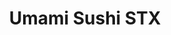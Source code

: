 ---
layout: place
title: "Umami Sushi STX"
permalink: //christiansted/umami-sushi-stx.html
stateAbbr: US
stateName: undefined
cityName: Christiansted
place_id: ChIJjfCHWyO1GowRUtYmqdxeG-A
photos:
  - name: >-
      places/ChIJjfCHWyO1GowRUtYmqdxeG-A/photos/AeeoHcJiZ7mK9UKifaM80vcvxl7IQcvlUxtrEoXY4uXg0Y2RwamWWWFteIo7jpJXBsXfqMnXh7q1dy57nJwLWjXI-R9V6h_ysNH9J_S2saF0SBxEurRAe12ONmqBmwI9Rs3KxJgsKZJ7z4NIGBYMluhIYgBh8dDygldHH-tJS0L0ym9pjvV3c-kRKPN4LXrylsJpoTeeY1JhJWi94LsFFWDSpPYx_wfnM2CzE_e78lwMNqG6WxtiYq9415ADYPm7OhvJhtkaVtviyk56x-bMysz_6ramo2S6smw7KKtgHgxAsESc14asKcAqsAKaAPMxF659xVaDEw90H9bN3zbpUJHFpHmbbjgetqPhhArywbMULJKcf8dNfdAoJ5B2skvwdO911cyFj2lf9SN5gDDEWvcLlYYwLxgF2CpcN7Bt8-NjUVA3gP5o
    widthPx: 1920
    heightPx: 1080
    authorAttributions:
      - displayName: Tadd Morris
        uri: https://maps.google.com/maps/contrib/101066148369641384594
        photoUri: >-
          https://lh3.googleusercontent.com/a/ACg8ocLr39Ab-vZD5cGcbBTnuGGNsJvqOh9MAzjsqXQbQVg67Jw6rds=s100-p-k-no-mo
    flagContentUri: >-
      https://www.google.com/local/imagery/report/?cb_client=maps_api_places.places_api&image_key=!1e10!2sCIHM0ogKEICAgIDL7umCyQE&hl=en-US
    googleMapsUri: >-
      https://www.google.com/maps/place//data=!3m4!1e2!3m2!1sCIHM0ogKEICAgIDL7umCyQE!2e10!4m2!3m1!1s0x8c1ab5235b87f08d:0xe01b5edca926d652
  - name: >-
      places/ChIJjfCHWyO1GowRUtYmqdxeG-A/photos/AeeoHcL8AgkCEON8PSBtSDtVeDhk_3NjVMbzUH9bXioIZqUKqntfQbDjuGZn7cskMWnTNYoOo89YPqS1eLpDyvKx_O_Ane3OlnpwHMixVZwKSnIeeKIEqfmKalRsnFW4HmczrYvT9byOex1FYIX4LZOcsHKrgYj-kh1TVEcvEMcgDsbvysQMExmLzGRvFtfPGHC-AgG7TE4bQzBFWaTyU9sARnKyedL7mwJHmaRlbVknJCvXG1q9IL3OvLA3ai2-bz6NqRr8G40corVuuNrlzUhcsi6tsyUwYWhaWUJDy6cX-qtJBQ
    widthPx: 3773
    heightPx: 1922
    authorAttributions:
      - displayName: Umami Sushi STX
        uri: https://maps.google.com/maps/contrib/114858002142879871332
        photoUri: >-
          https://lh3.googleusercontent.com/a-/ALV-UjUGPRbMvuKKQGHme51OUtGrI_YvgZ_RR2gcfSIZQC1MNrRU4tc=s100-p-k-no-mo
    flagContentUri: >-
      https://www.google.com/local/imagery/report/?cb_client=maps_api_places.places_api&image_key=!1e10!2sAF1QipO_GBTBsQI4RaE79JlyNk1OhxCKoDOk5-RlIo2m&hl=en-US
    googleMapsUri: >-
      https://www.google.com/maps/place//data=!3m4!1e2!3m2!1sAF1QipO_GBTBsQI4RaE79JlyNk1OhxCKoDOk5-RlIo2m!2e10!4m2!3m1!1s0x8c1ab5235b87f08d:0xe01b5edca926d652
  - name: >-
      places/ChIJjfCHWyO1GowRUtYmqdxeG-A/photos/AeeoHcIM3zxgSbJf3rRybPRV2qfa192NHuOBsmt5G9UYThkSzwc1D6yRDTLFdkNc_Vw4OvfG1DJXjGuAoU3VPNUC2othSoCeurjihhzWbhQmPAfzKlOjZrDQy9iOeHmfyb5srBbnGPeazxl4LqNT16WPwdI2jihZgRacOw5pOocZDQyRL_LxtEzRmWv9uaRNPCSD0hUdlQoLsgeaETpbsCzZjIdJp4_fkIdatmq_DWZ467WPyypL-EScPFCbR2P-WeOsDsEOZCTJXuHI4FDBUCjwYCOtNkpuFaPHuhOONq83Wxjwsg
    widthPx: 1178
    heightPx: 1399
    authorAttributions:
      - displayName: Umami Sushi STX
        uri: https://maps.google.com/maps/contrib/114858002142879871332
        photoUri: >-
          https://lh3.googleusercontent.com/a-/ALV-UjUGPRbMvuKKQGHme51OUtGrI_YvgZ_RR2gcfSIZQC1MNrRU4tc=s100-p-k-no-mo
    flagContentUri: >-
      https://www.google.com/local/imagery/report/?cb_client=maps_api_places.places_api&image_key=!1e10!2sAF1QipNU8d_67zYlf3MBNdukNS8mRbfTXU2Q2CsK7T6b&hl=en-US
    googleMapsUri: >-
      https://www.google.com/maps/place//data=!3m4!1e2!3m2!1sAF1QipNU8d_67zYlf3MBNdukNS8mRbfTXU2Q2CsK7T6b!2e10!4m2!3m1!1s0x8c1ab5235b87f08d:0xe01b5edca926d652
  - name: >-
      places/ChIJjfCHWyO1GowRUtYmqdxeG-A/photos/AeeoHcIXeInbiznbovPU5aAvwX8ic4aXOhvwyDsH6u60Uo6MLn0E9I7I7JaTZQJ1Mf-UudfJdIPBeGvrvaRib_MqlUQPOLkxOpAeMRQkGrCnR4i14JfWEbmWwGS7_0uzOeoZXbV7Nh4-yUmUj7n9_Gl81o2XuBbCWWIZr1AxckZ3aq_Eam27B1L53bBySK6yXT9BLEs4i_r31v4VDajp22KORfKHpvBoX8QHvypugbjxcU5r5rUOTHuQaXlVMdN2fOOgDHNFpTUKboYDdTeZEGKzIgfEW4VYhUFKilCEPjYaOAFWHx3NhghdSPV6mqFBpiCBH_gfT7EKZQJfvbnxz-JlpvbkuoyPvwP4NemzRffAOYlBjk-cVme9PsAkxztso-OHHWfQjqel3C2sF1ABjFloY0sx4sC3xP23xZcrHZSuPK9NTAM
    widthPx: 3000
    heightPx: 4000
    authorAttributions:
      - displayName: T L
        uri: https://maps.google.com/maps/contrib/111963397761145832468
        photoUri: >-
          https://lh3.googleusercontent.com/a/ACg8ocL-HfGp4zF5vecB1hGDWtxFW07Nj-Li0IiQCS_SjrP7hec=s100-p-k-no-mo
    flagContentUri: >-
      https://www.google.com/local/imagery/report/?cb_client=maps_api_places.places_api&image_key=!1e10!2sCIHM0ogKEICAgIC_oLqX9wE&hl=en-US
    googleMapsUri: >-
      https://www.google.com/maps/place//data=!3m4!1e2!3m2!1sCIHM0ogKEICAgIC_oLqX9wE!2e10!4m2!3m1!1s0x8c1ab5235b87f08d:0xe01b5edca926d652
  - name: >-
      places/ChIJjfCHWyO1GowRUtYmqdxeG-A/photos/AeeoHcIcQgEoIvbe6o_ku-qa8VC9eXcdDHrK0mcrDTlfwFUbksf63JEyNRbkrSqIURvbMNr8wrECXC1Pl1H4oKIa9TILQyct6_iXuDFH8Nons4amgbJrC5zqyqhrOf2LpAAD_wH8qR2_72hTov5D8Y8RXhLY8F6e_4c9Br6CLcnV244qoX6_FBvno_T595w6fdq5Uml6eEIEto83pvc0HczizZM84p3JmSRbIBusXlq2BHCyRJ0hTaKALk1tljuapmyzN6oXm94IfG6Ii8yhkhR0j-ONx3CLSAccDW_4UHQ0eN-B8Duyr4vaxTCEqBUvWISOtLTJ-YePJ1NNt32swFE1P5BqPzlWQbZbSXhpoyYVtdkQD4uD6MsHcjnxMCjv60w1W9IbWJBAfEzXwqaJkZNAAc4dnfFhgBhC9YgHG85B1MKv0hPN
    widthPx: 4080
    heightPx: 3072
    authorAttributions:
      - displayName: Anne Kershaw
        uri: https://maps.google.com/maps/contrib/111314640329486685227
        photoUri: >-
          https://lh3.googleusercontent.com/a-/ALV-UjVwsjKYSJ0O0MwgX4iU7ilwMF6dhOlBV92YP84qnmgs9_BT3nc4xg=s100-p-k-no-mo
    flagContentUri: >-
      https://www.google.com/local/imagery/report/?cb_client=maps_api_places.places_api&image_key=!1e10!2sCIHM0ogKEICAgMCQ3cuAzAE&hl=en-US
    googleMapsUri: >-
      https://www.google.com/maps/place//data=!3m4!1e2!3m2!1sCIHM0ogKEICAgMCQ3cuAzAE!2e10!4m2!3m1!1s0x8c1ab5235b87f08d:0xe01b5edca926d652
  - name: >-
      places/ChIJjfCHWyO1GowRUtYmqdxeG-A/photos/AeeoHcJFrvy9fwAMxQIIsD3ezlKj6B0juviVCFhAOcKegNQErawvkidjLA4dXgnDs5u3AbXfYRAHbQOI9uWwn5LnlomRtseivgVGLW4DmqE7Ts5y9VMHJM1jba9gOv_JOFsbkg2R3wo_a7us2qDB-kHjI5-lHd5mAbeqcV2NwTSVfjE5Rf9e3R25qpEXYKr-y9Tsbr-USKdMsB4957FRd9xMPghzgNXOgjrn29UEYjdC2uHeifuyU6kHrx_1CYIoC2nSLSBMgPVRtqAI9iNCmvcBO-4unIZUHaL01-YhCu_I9wmdRbQLZuPEt2k9H7EEE9oTltxlvteC4O_GC3Ko2sSotRYD0IMPJiaupf9ARuD9R1jdB6V3NAA8-10CStoywLX-2Cp_1VY5K5HiBPnhj_8Z4MqdvLmlXWY_y0pX5Ih0mH-MoA
    widthPx: 3000
    heightPx: 4000
    authorAttributions:
      - displayName: T L
        uri: https://maps.google.com/maps/contrib/111963397761145832468
        photoUri: >-
          https://lh3.googleusercontent.com/a/ACg8ocL-HfGp4zF5vecB1hGDWtxFW07Nj-Li0IiQCS_SjrP7hec=s100-p-k-no-mo
    flagContentUri: >-
      https://www.google.com/local/imagery/report/?cb_client=maps_api_places.places_api&image_key=!1e10!2sCIHM0ogKEICAgIC_oLqXdw&hl=en-US
    googleMapsUri: >-
      https://www.google.com/maps/place//data=!3m4!1e2!3m2!1sCIHM0ogKEICAgIC_oLqXdw!2e10!4m2!3m1!1s0x8c1ab5235b87f08d:0xe01b5edca926d652
  - name: >-
      places/ChIJjfCHWyO1GowRUtYmqdxeG-A/photos/AeeoHcJiDjCGjRBzcJhBnQ1YYM3IXimbTcWA4s5pHZEN-bfAS9yzxbMeceo4-Zdsc4eVO8LmhqyKwcL2S2W6weptKCV-dZwGCmfFi2ymySF6j4T7EHimpK0DlIyPKknwDAORQZq5-X4EiFoQMJ_vtNljhDJyhMLIF8O5VbNAXERfdUqDySIstf9dW3kL65qOed5EJP2WYgvK6Qnt2Gz4jKZWjhJEjStr3TlOINR1sWgSJwEMIg1cU5cNM1nn7wvddA8S4HW74QyCuDRnb21Jg5_LlKFU2DKQtDfTghLHARWtTvq35bhZnLR1kwvErrqeUNDkZ4KT5gE9bB7YD1k23OzsLpOJypUnPB30BzdknSzy-1O8rjvsVxs86vuoj6qeN0DmqJ7TC5YXz8Dr-jxH7iv4bW5NWBlF1bk3zUfMvaBDvIE
    widthPx: 1941
    heightPx: 2525
    authorAttributions:
      - displayName: T L
        uri: https://maps.google.com/maps/contrib/111963397761145832468
        photoUri: >-
          https://lh3.googleusercontent.com/a/ACg8ocL-HfGp4zF5vecB1hGDWtxFW07Nj-Li0IiQCS_SjrP7hec=s100-p-k-no-mo
    flagContentUri: >-
      https://www.google.com/local/imagery/report/?cb_client=maps_api_places.places_api&image_key=!1e10!2sCIHM0ogKEICAgIDdzpr8Zg&hl=en-US
    googleMapsUri: >-
      https://www.google.com/maps/place//data=!3m4!1e2!3m2!1sCIHM0ogKEICAgIDdzpr8Zg!2e10!4m2!3m1!1s0x8c1ab5235b87f08d:0xe01b5edca926d652
  - name: >-
      places/ChIJjfCHWyO1GowRUtYmqdxeG-A/photos/AeeoHcJG8Cyu0lcpkWBQVlisEWJV1x2UFzCsb33CvwJ8Zcrqh67PoHQv6lfqMrDTJJih2kFuLpfiF74vn903NxMs5GdbGB1fIemHvkERPJ1PyjGAk1NstvHR_-Q_ooRBKZx6efJlZsUqynN8aIu6EcRuuDRE1VWgiULghHHIYcOyFIOPfJmM1-8xGW9BtvOGIL0w4zzXcTN6LF01N48meft6fvaZqTllz0nwNAjshcNAK64R_fU_gLH_7Cdlu5CKp_WffawMa1NtlZROqf-6rLI75nVZL3RkjerGkmWOgM1Aud82FCQzBsyWVvtYS80RDtuS7A_0FRXXYEHfFXkbtpWXXM3KQUVjt39hpiB_PmV-TuUghgi-i2llLpFScpiJUohMYZ4aowdPQMW4OlrfJNZ8TzUVlSrYGtKxDrfx70gNP5EN4Q
    widthPx: 2268
    heightPx: 4032
    authorAttributions:
      - displayName: andrew pocchia
        uri: https://maps.google.com/maps/contrib/109781324153641601168
        photoUri: >-
          https://lh3.googleusercontent.com/a-/ALV-UjUiizjAfYjmY_4IVIx5WKAGxPSxoeuiLnpmTAOuLOoAxyltCJVIiQ=s100-p-k-no-mo
    flagContentUri: >-
      https://www.google.com/local/imagery/report/?cb_client=maps_api_places.places_api&image_key=!1e10!2sCIHM0ogKEICAgIDd--aPAQ&hl=en-US
    googleMapsUri: >-
      https://www.google.com/maps/place//data=!3m4!1e2!3m2!1sCIHM0ogKEICAgIDd--aPAQ!2e10!4m2!3m1!1s0x8c1ab5235b87f08d:0xe01b5edca926d652
  - name: >-
      places/ChIJjfCHWyO1GowRUtYmqdxeG-A/photos/AeeoHcIB0ves6wjGl44uFtpFpxZ8hJVspjqKZmVy96YP58BGwMPEdLG2jM1qT9ah07LzEn6RrYnrCpmulmaLtzM3tdo61edSuIC5xjlPetec5pL5KdmwOvgGPvOteNY8OugiwuYIX8WUM6ILCyxGvxFxo97Ayfs6EnkBuNu-8dZegNfcBeI8ztaL9yy8g6RtY-o24LShqgTV_VfkoZPNjNZwdg08DLWgG4isUwSE9dHoMAuvUWHMxGhg46NybA4lfo_oSExrXGLzMYPC47hfoGGLbIeATT8FJnDQGgBQchLLjk4bDgvVzgcMFfkIaw6U2KEfK6Gkvijoni81U4sGGHG2z0vhKNIaNBiiMJVN9164obffdBzAyPMMBqJ-8b0uPyUKBZznVRXIlvb2Gtvdkl34IXI1aREgrBJr0LEzUl3_Zgj3ag
    widthPx: 3000
    heightPx: 4000
    authorAttributions:
      - displayName: T L
        uri: https://maps.google.com/maps/contrib/111963397761145832468
        photoUri: >-
          https://lh3.googleusercontent.com/a/ACg8ocL-HfGp4zF5vecB1hGDWtxFW07Nj-Li0IiQCS_SjrP7hec=s100-p-k-no-mo
    flagContentUri: >-
      https://www.google.com/local/imagery/report/?cb_client=maps_api_places.places_api&image_key=!1e10!2sCIHM0ogKEICAgIC_oLqXDw&hl=en-US
    googleMapsUri: >-
      https://www.google.com/maps/place//data=!3m4!1e2!3m2!1sCIHM0ogKEICAgIC_oLqXDw!2e10!4m2!3m1!1s0x8c1ab5235b87f08d:0xe01b5edca926d652
  - name: >-
      places/ChIJjfCHWyO1GowRUtYmqdxeG-A/photos/AeeoHcLKNjXRwU2mW-0kywcLFgVS8ObJGX83nf9rj1iC_-6abFQcVbuBdCYJ7e0CCX8XdNXKTarg5u29UjNzACMcjF0M4gSFZD_tuL-HYS7bYEG85UXKSaVT9mgiDOoWWjKeDOBhquPwHaHHbVoNO4VhXbGTsLRFjRetLHXpA10Sl6fSdSdN0_xMM1o8t0Rj8U6kaxVWJSi8QLqFUZ_ZvcRhRZvWBJ1Rh4mF7PSOivVjS-KzwfEkd5H2YqgfbZtdR7TJM9srUjEhCS-qk_PFSpn3QnbO49-1obMOBep4ElxyLVru4q7yYmqYqeFT8nUmWe60u3KpcNrEl6t4--OTGminOiNVIxo2W6D6866emQZd3dGhow-o8bvbfK6WXXIoZghQocEIZb5FG4ilSn-y5pSuwBpsufgy0Ha0OYltskz8-b3IdU8b
    widthPx: 3024
    heightPx: 4032
    authorAttributions:
      - displayName: Joia W.
        uri: https://maps.google.com/maps/contrib/102541057478532549488
        photoUri: >-
          https://lh3.googleusercontent.com/a-/ALV-UjVySpQlqqmgputd6q3tmYAwXUHbcgE0j3Dt-lGA-Bl3kvHPah1K=s100-p-k-no-mo
    flagContentUri: >-
      https://www.google.com/local/imagery/report/?cb_client=maps_api_places.places_api&image_key=!1e10!2sCIHM0ogKEICAgICJ4OD-zgE&hl=en-US
    googleMapsUri: >-
      https://www.google.com/maps/place//data=!3m4!1e2!3m2!1sCIHM0ogKEICAgICJ4OD-zgE!2e10!4m2!3m1!1s0x8c1ab5235b87f08d:0xe01b5edca926d652
address: 4034 La Grande Princesse Drive Unit 3, Christiansted, US 00820, USVI
street: 4034 La Grande Princesse Drive Unit 3
city: Christiansted
state: US
zip: '00820'
country: USVI
neighborhood: La Grande Princesse
latitude: '17.752649'
longitude: '-64.726321'
accessibility_options:
  wheelchairAccessibleParking: true
business_status: OPERATIONAL
name: Umami Sushi STX
google_maps_links:
  directionsUri: >-
    https://www.google.com/maps/dir//''/data=!4m7!4m6!1m1!4e2!1m2!1m1!1s0x8c1ab5235b87f08d:0xe01b5edca926d652!3e0
  placeUri: https://maps.google.com/?cid=16148605190690756178
  writeAReviewUri: >-
    https://www.google.com/maps/place//data=!4m3!3m2!1s0x8c1ab5235b87f08d:0xe01b5edca926d652!12e1
  reviewsUri: >-
    https://www.google.com/maps/place//data=!4m4!3m3!1s0x8c1ab5235b87f08d:0xe01b5edca926d652!9m1!1b1
  photosUri: >-
    https://www.google.com/maps/place//data=!4m3!3m2!1s0x8c1ab5235b87f08d:0xe01b5edca926d652!10e5
primary_type: Takeout Restaurant
opening_hours:
  regular: null
  current: null
secondary_opening_hours:
  regular:
    weekdayDescriptions: null
    type: null
  current:
    weekdayDescriptions: null
    type: null
phone: null
price_level: null
price_range: null
rating: null
rating_count: 0
website: null
description: null
reviews: null
parking_options: null
payment_options: null
allow_dogs: null
curbside_pickup: null
delivery: null
dine_in: null
good_for_children: null
good_for_groups: null
good_for_sports: null
live_music: null
menu_for_children: null
outdoor_seating: null
reservable: null
restroom: null
serves_beer: null
serves_breakfast: null
serves_brunch: null
serves_cocktails: null
serves_coffee: null
serves_dinner: null
serves_dessert: null
serves_lunch: null
serves_vegetarian_food: null
serves_wine: null
takeout: null
slug: Umami-Sushi-STX

---